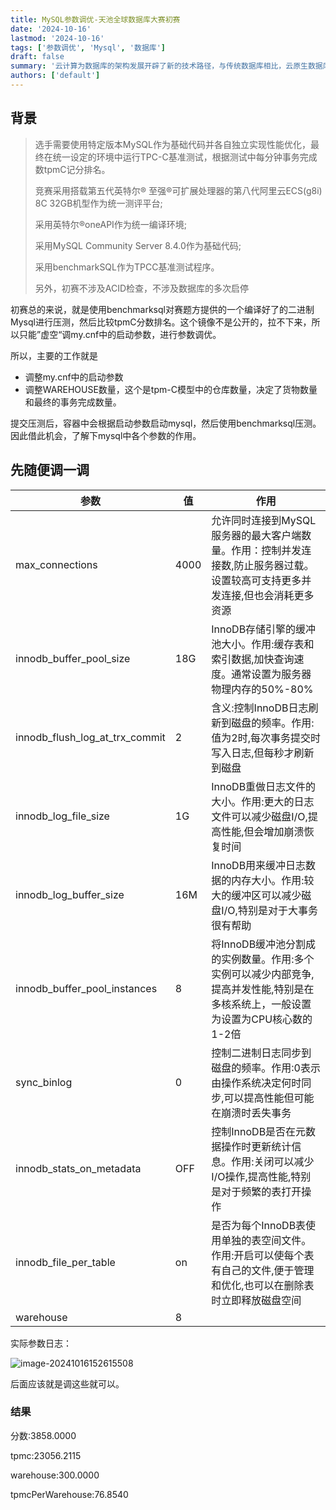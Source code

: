```yaml
---
title: MySQL参数调优-天池全球数据库大赛初赛
date: '2024-10-16'
lastmod: '2024-10-16'
tags: ['参数调优', 'Mysql', '数据库']
draft: false
summary: '云计算为数据库的架构发展开辟了新的技术路径，与传统数据库相比，云原生数据库能够充分利用云计算潜力，最大的技术变革是资源池化与资源解耦，以及由此而来的弹性、高可用、智能化运维等核心能力。本届大赛聚焦TPC-C Benchmark基准测试及相关业务场景，旨在鼓励参赛者通过创新的优化方法，充分挖掘数据库系统软硬件潜力，提升TPC-C基准测试场景下的性能表现。'
authors: ['default']
---
```


## 背景

> 选手需要使用特定版本MySQL作为基础代码并各自独立实现性能优化，最终在统一设定的环境中运行TPC-C基准测试，根据测试中每分钟事务完成数tpmC记分排名。
>
> 竞赛采用搭载第五代英特尔® 至强®可扩展处理器的第八代阿里云ECS(g8i) 8C 32GB机型作为统一测评平台;
>
> 采用英特尔®oneAPI作为统一编译环境;
>
> 采用MySQL Community Server 8.4.0作为基础代码;
>
> 采用benchmarkSQL作为TPCC基准测试程序。
>
> 另外，初赛不涉及ACID检查，不涉及数据库的多次启停

初赛总的来说，就是使用benchmarksql对赛题方提供的一个编译好了的二进制Mysql进行压测，然后比较tpmC分数排名。这个镜像不是公开的，拉不下来，所以只能”虚空“调my.cnf中的启动参数，进行参数调优。

所以，主要的工作就是

- 调整my.cnf中的启动参数
- 调整WAREHOUSE数量，这个是tpm-C模型中的仓库数量，决定了货物数量和最终的事务完成数量。

提交压测后，容器中会根据启动参数启动mysql，然后使用benchmarksql压测。因此借此机会，了解下mysql中各个参数的作用。

## 先随便调一调

| 参数                           | 值   | 作用                                                         |
| ------------------------------ | ---- | ------------------------------------------------------------ |
| max_connections                | 4000 | 允许同时连接到MySQL服务器的最大客户端数量。作用：控制并发连接数,防止服务器过载。设置较高可支持更多并发连接,但也会消耗更多资源 |
| innodb_buffer_pool_size        | 18G  | InnoDB存储引擎的缓冲池大小。作用:缓存表和索引数据,加快查询速度。通常设置为服务器物理内存的50%-80% |
| innodb_flush_log_at_trx_commit | 2    | 含义:控制InnoDB日志刷新到磁盘的频率。作用:值为2时,每次事务提交时写入日志,但每秒才刷新到磁盘 |
| innodb_log_file_size           | 1G   | InnoDB重做日志文件的大小。作用:更大的日志文件可以减少磁盘I/O,提高性能,但会增加崩溃恢复时间 |
| innodb_log_buffer_size         | 16M  | InnoDB用来缓冲日志数据的内存大小。作用:较大的缓冲区可以减少磁盘I/O,特别是对于大事务很有帮助 |
| innodb_buffer_pool_instances   | 8    | 将InnoDB缓冲池分割成的实例数量。作用:多个实例可以减少内部竞争,提高并发性能,特别是在多核系统上，一般设置为设置为CPU核心数的1-2倍 |
| sync_binlog                    | 0    | 控制二进制日志同步到磁盘的频率。作用:0表示由操作系统决定何时同步,可以提高性能但可能在崩溃时丢失事务 |
| innodb_stats_on_metadata       | OFF  | 控制InnoDB是否在元数据操作时更新统计信息。作用:关闭可以减少I/O操作,提高性能,特别是对于频繁的表打开操作 |
| innodb_file_per_table          | on   | 是否为每个InnoDB表使用单独的表空间文件。作用:开启可以使每个表有自己的文件,便于管理和优化,也可以在删除表时立即释放磁盘空间 |
| warehouse                      | 8    |                                                              |

实际参数日志：

![image-20241016152615508](/static/images/202410/image-20241016152615508.png)

后面应该就是调这些就可以。

### 结果

分数:3858.0000

tpmc:23056.2115

warehouse:300.0000

tpmcPerWarehouse:76.8540
